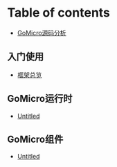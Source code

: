 # Table of contents

* [GoMicro源码分析](README.md)

## 入门使用

* [框架总览](ru-men-shi-yong/kuang-jia-zong-lan.md)

## GoMicro运行时

* [Untitled](gomicro-yun-hang-shi/untitled.md)

## GoMicro组件

* [Untitled](gomicro-zu-jian/untitled.md)

